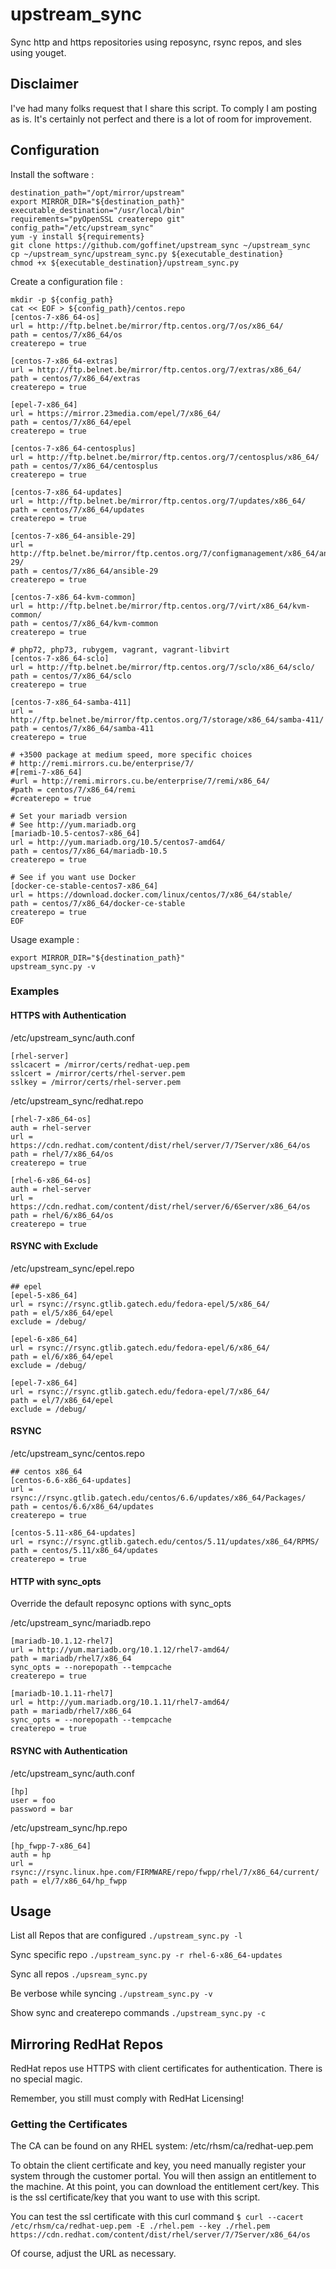 # upstream_sync
Sync http and https repositories using reposync, rsync repos, and sles using youget.

## Disclaimer
I've had many folks request that I share this script. To comply I am posting as
is. It's certainly not perfect and there is a lot of room for improvement.


## Configuration

Install the software :

```
destination_path="/opt/mirror/upstream"
export MIRROR_DIR="${destination_path}"
executable_destination="/usr/local/bin"
requirements="pyOpenSSL createrepo git"
config_path="/etc/upstream_sync"
yum -y install ${requirements}
git clone https://github.com/goffinet/upstream_sync ~/upstream_sync
cp ~/upstream_sync/upstream_sync.py ${executable_destination}
chmod +x ${executable_destination}/upstream_sync.py
```

Create a configuration file :

```
mkdir -p ${config_path}
cat << EOF > ${config_path}/centos.repo
[centos-7-x86_64-os]
url = http://ftp.belnet.be/mirror/ftp.centos.org/7/os/x86_64/
path = centos/7/x86_64/os
createrepo = true

[centos-7-x86_64-extras]
url = http://ftp.belnet.be/mirror/ftp.centos.org/7/extras/x86_64/
path = centos/7/x86_64/extras
createrepo = true

[epel-7-x86_64]
url = https://mirror.23media.com/epel/7/x86_64/
path = centos/7/x86_64/epel
createrepo = true

[centos-7-x86_64-centosplus]
url = http://ftp.belnet.be/mirror/ftp.centos.org/7/centosplus/x86_64/
path = centos/7/x86_64/centosplus
createrepo = true

[centos-7-x86_64-updates]
url = http://ftp.belnet.be/mirror/ftp.centos.org/7/updates/x86_64/
path = centos/7/x86_64/updates
createrepo = true

[centos-7-x86_64-ansible-29]
url = http://ftp.belnet.be/mirror/ftp.centos.org/7/configmanagement/x86_64/ansible-29/
path = centos/7/x86_64/ansible-29
createrepo = true

[centos-7-x86_64-kvm-common]
url = http://ftp.belnet.be/mirror/ftp.centos.org/7/virt/x86_64/kvm-common/
path = centos/7/x86_64/kvm-common
createrepo = true

# php72, php73, rubygem, vagrant, vagrant-libvirt
[centos-7-x86_64-sclo]
url = http://ftp.belnet.be/mirror/ftp.centos.org/7/sclo/x86_64/sclo/
path = centos/7/x86_64/sclo
createrepo = true

[centos-7-x86_64-samba-411]
url = http://ftp.belnet.be/mirror/ftp.centos.org/7/storage/x86_64/samba-411/
path = centos/7/x86_64/samba-411
createrepo = true

# +3500 package at medium speed, more specific choices
# http://remi.mirrors.cu.be/enterprise/7/
#[remi-7-x86_64]
#url = http://remi.mirrors.cu.be/enterprise/7/remi/x86_64/
#path = centos/7/x86_64/remi
#createrepo = true

# Set your mariadb version
# See http://yum.mariadb.org
[mariadb-10.5-centos7-x86_64]
url = http://yum.mariadb.org/10.5/centos7-amd64/
path = centos/7/x86_64/mariadb-10.5
createrepo = true

# See if you want use Docker
[docker-ce-stable-centos7-x86_64]
url = https://download.docker.com/linux/centos/7/x86_64/stable/
path = centos/7/x86_64/docker-ce-stable
createrepo = true
EOF
```

Usage example :

```
export MIRROR_DIR="${destination_path}"
upstream_sync.py -v
```

### Examples
#### HTTPS with Authentication
/etc/upstream_sync/auth.conf
```
[rhel-server]
sslcacert = /mirror/certs/redhat-uep.pem
sslcert = /mirror/certs/rhel-server.pem
sslkey = /mirror/certs/rhel-server.pem
```

/etc/upstream_sync/redhat.repo
```
[rhel-7-x86_64-os]
auth = rhel-server
url = https://cdn.redhat.com/content/dist/rhel/server/7/7Server/x86_64/os
path = rhel/7/x86_64/os
createrepo = true

[rhel-6-x86_64-os]
auth = rhel-server
url = https://cdn.redhat.com/content/dist/rhel/server/6/6Server/x86_64/os
path = rhel/6/x86_64/os
createrepo = true
```

#### RSYNC with Exclude
/etc/upstream_sync/epel.repo
```
## epel
[epel-5-x86_64]
url = rsync://rsync.gtlib.gatech.edu/fedora-epel/5/x86_64/
path = el/5/x86_64/epel
exclude = /debug/

[epel-6-x86_64]
url = rsync://rsync.gtlib.gatech.edu/fedora-epel/6/x86_64/
path = el/6/x86_64/epel
exclude = /debug/

[epel-7-x86_64]
url = rsync://rsync.gtlib.gatech.edu/fedora-epel/7/x86_64/
path = el/7/x86_64/epel
exclude = /debug/
```


#### RSYNC
/etc/upstream_sync/centos.repo
```
## centos x86_64
[centos-6.6-x86_64-updates]
url = rsync://rsync.gtlib.gatech.edu/centos/6.6/updates/x86_64/Packages/
path = centos/6.6/x86_64/updates
createrepo = true

[centos-5.11-x86_64-updates]
url = rsync://rsync.gtlib.gatech.edu/centos/5.11/updates/x86_64/RPMS/
path = centos/5.11/x86_64/updates
createrepo = true
```

#### HTTP with sync_opts
Override the default reposync options with sync_opts

/etc/upstream_sync/mariadb.repo
```
[mariadb-10.1.12-rhel7]
url = http://yum.mariadb.org/10.1.12/rhel7-amd64/
path = mariadb/rhel7/x86_64
sync_opts = --norepopath --tempcache
createrepo = true

[mariadb-10.1.11-rhel7]
url = http://yum.mariadb.org/10.1.11/rhel7-amd64/
path = mariadb/rhel7/x86_64
sync_opts = --norepopath --tempcache
createrepo = true
```

#### RSYNC with Authentication
/etc/upstream_sync/auth.conf
```
[hp]
user = foo
password = bar
```

/etc/upstream_sync/hp.repo
```
[hp_fwpp-7-x86_64]
auth = hp
url = rsync://rsync.linux.hpe.com/FIRMWARE/repo/fwpp/rhel/7/x86_64/current/
path = el/7/x86_64/hp_fwpp
```

## Usage

List all Repos that are configured
  `./upstream_sync.py -l`

Sync specific repo
  `./upstream_sync.py -r rhel-6-x86_64-updates`

Sync all repos
  `./upsream_sync.py`

Be verbose while syncing
  `./upstream_sync.py -v`

Show sync and createrepo commands
  `./upstream_sync.py -c`

## Mirroring RedHat Repos

RedHat repos use HTTPS with client certificates for authentication. There is no special magic.

Remember, you still must comply with RedHat Licensing!

### Getting the Certificates
The CA can be found on any RHEL system: /etc/rhsm/ca/redhat-uep.pem

To obtain the client certificate and key, you need manually register your
system through the customer portal. You will then assign an entitlement to the
machine. At this point, you can download the entitlement cert/key. This is the
ssl certificate/key that you want to use with this script.

You can test the ssl certificate with this curl command
```$ curl --cacert /etc/rhsm/ca/redhat-uep.pem -E ./rhel.pem --key ./rhel.pem https://cdn.redhat.com/content/dist/rhel/server/7/7Server/x86_64/os```

Of course, adjust the URL as necessary.
